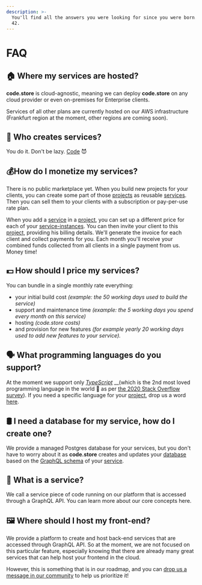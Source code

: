 ```yaml
---
description: >-
  You'll find all the answers you were looking for since you were born. TL;DR>
  42.
---
```


# FAQ

## 🏠 Where my services are hosted?

**code.store**  is cloud-agnostic, meaning we can deploy **code.store** on any cloud provider or even on-premises for Enterprise clients.

Services of all other plans are currently hosted on our AWS infrastructure \(Frankfurt region at the moment, other regions are coming soon\).

## 🦄 Who creates services?

You do it. Don't be lazy. [Code](https://code.store) 😈

## 💰How do I monetize my services?

There is no public marketplace yet. When you build new projects for your clients, you can create some part of those [projects](quick-start/core-concepts.md#project) as reusable [services](quick-start/core-concepts.md#service). Then you can sell them to your clients with a subscription or pay-per-use rate plan.

When you add a [service](quick-start/core-concepts.md#service) in a [project](quick-start/core-concepts.md#project), you can set up a different price for each of your [service-instances](quick-start/core-concepts.md#service-instance). You can then invite your client to this [project](quick-start/core-concepts.md#project), providing his billing details. We'll generate the invoice for each client and collect payments for you. Each month you'll receive your combined funds collected from all clients in a single payment from us. Money time!

## 💵 How should I price my services?

You can bundle in a single monthly rate everything: 

* your initial build cost _\(example: the 50 working days used to build the service\)_
* support and maintenance time _\(example: the 5 working days you spend every month on this service\)_
* hosting _\(code.store costs\)_ 
* and provision for new features _\(for example yearly 20 working days used to add new features to your service\)._ 

## 🗣️ What programming languages do you support?

At the moment we support only [_TypeScript_](https://www.typescriptlang.org/) __\(which is the 2nd most loved programming language in the world 🤘 as per [the 2020 Stack Overflow survey](https://insights.stackoverflow.com/survey/2020#technology-most-loved-dreaded-and-wanted-languages-loved)\). If you need a specific language for your [project](quick-start/core-concepts.md#project), drop us a word [here](https://spectrum.chat/code-store).

## 🛢 I need a database for my service, how do I create one?

We provide a managed Postgres database for your services, but you don't have to worry about it as **code.store** creates and updates your [database](quick-start/core-concepts.md#database) based on the [GraphQL schema](quick-start/core-concepts.md#schema-or-graphql-schema) of your [service](quick-start/core-concepts.md#service).

## 🧱 What is a service?

We call a service piece of code running on our platform that is accessed through a GraphQL API. You can learn more about our core concepts here.

## 🖼️ Where should I host my front-end?

We provide a platform to create and host back-end services that are accessed through GraphQL API. So at the moment, we are not focused on this particular feature, especially knowing that there are already many great services that can help host your frontend in the cloud.

However, this is something that is in our roadmap, and you can [drop us a message in our community](https://spectrum.chat/code-store) to help us prioritize it!

